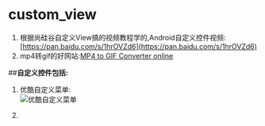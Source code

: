 # custom_view
1. 根据尚硅谷自定义View搞的视频教程学的,Android自定义控件视频:[https://pan.baidu.com/s/1hrOVZd6](https://pan.baidu.com/s/1hrOVZd6)
2. mp4转gif的好网站:[MP4 to GIF Converter online](http://mp4-2-gif.com/)

##**自定义控件包括:**
1. 优酷自定义菜单:<br/>
![优酷自定义菜单](http://img.blog.csdn.net/20170514100400705?watermark/2/text/aHR0cDovL2Jsb2cuY3Nkbi5uZXQvc2ltcGxlYmFt/font/5a6L5L2T/fontsize/400/fill/I0JBQkFCMA==/dissolve/70/gravity/SouthEast)

2. 


